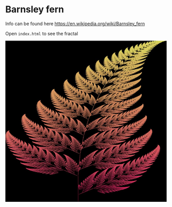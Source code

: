 # Barnsley fern

Info can be found here https://en.wikipedia.org/wiki/Barnsley_fern

Open `index.html` to see the fractal

![GitHub Logo](/output/fern.jpg)